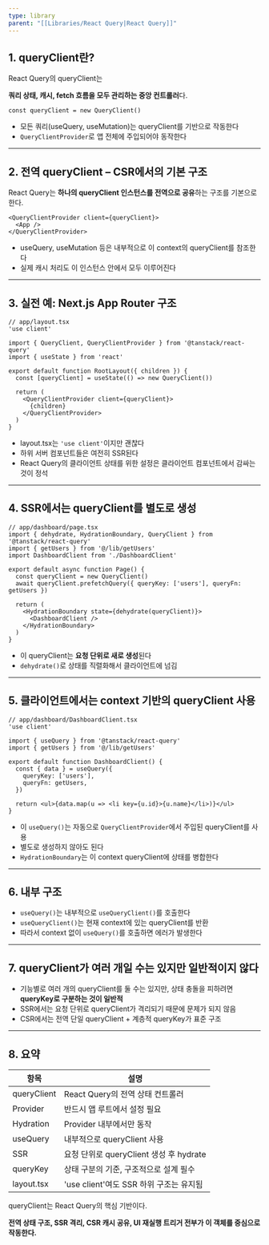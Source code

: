 ```yaml
---
type: library
parent: "[[Libraries/React Query|React Query]]"
---
```

## 1. queryClient란?

React Query의 queryClient는

**쿼리 상태, 캐시, fetch 흐름을 모두 관리하는 중앙 컨트롤러**다.

```tsx
const queryClient = new QueryClient()

```

- 모든 쿼리(useQuery, useMutation)는 queryClient를 기반으로 작동한다
- `QueryClientProvider`로 앱 전체에 주입되어야 동작한다

---

## 2. 전역 queryClient – CSR에서의 기본 구조

React Query는 **하나의 queryClient 인스턴스를 전역으로 공유**하는 구조를 기본으로 한다.

```tsx
<QueryClientProvider client={queryClient}>
  <App />
</QueryClientProvider>

```

- useQuery, useMutation 등은 내부적으로 이 context의 queryClient를 참조한다
- 실제 캐시 처리도 이 인스턴스 안에서 모두 이루어진다

---

## 3. 실전 예: Next.js App Router 구조

```tsx
// app/layout.tsx
'use client'

import { QueryClient, QueryClientProvider } from '@tanstack/react-query'
import { useState } from 'react'

export default function RootLayout({ children }) {
  const [queryClient] = useState(() => new QueryClient())

  return (
    <QueryClientProvider client={queryClient}>
      {children}
    </QueryClientProvider>
  )
}

```

- layout.tsx는 `'use client'`이지만 괜찮다
- 하위 서버 컴포넌트들은 여전히 SSR된다
- React Query의 클라이언트 상태를 위한 설정은 클라이언트 컴포넌트에서 감싸는 것이 정석

---

## 4. SSR에서는 queryClient를 별도로 생성

```tsx
// app/dashboard/page.tsx
import { dehydrate, HydrationBoundary, QueryClient } from '@tanstack/react-query'
import { getUsers } from '@/lib/getUsers'
import DashboardClient from './DashboardClient'

export default async function Page() {
  const queryClient = new QueryClient()
  await queryClient.prefetchQuery({ queryKey: ['users'], queryFn: getUsers })

  return (
    <HydrationBoundary state={dehydrate(queryClient)}>
      <DashboardClient />
    </HydrationBoundary>
  )
}

```

- 이 queryClient는 **요청 단위로 새로 생성**된다
- `dehydrate()`로 상태를 직렬화해서 클라이언트에 넘김

---

## 5. 클라이언트에서는 context 기반의 queryClient 사용

```tsx
// app/dashboard/DashboardClient.tsx
'use client'

import { useQuery } from '@tanstack/react-query'
import { getUsers } from '@/lib/getUsers'

export default function DashboardClient() {
  const { data } = useQuery({
    queryKey: ['users'],
    queryFn: getUsers,
  })

  return <ul>{data.map(u => <li key={u.id}>{u.name}</li>)}</ul>
}

```

- 이 `useQuery()`는 자동으로 `QueryClientProvider`에서 주입된 queryClient를 사용
- 별도로 생성하지 않아도 된다
- `HydrationBoundary`는 이 context queryClient에 상태를 병합한다

---

## 6. 내부 구조

- `useQuery()`는 내부적으로 `useQueryClient()`를 호출한다
- `useQueryClient()`는 현재 context에 있는 queryClient를 반환
- 따라서 context 없이 `useQuery()`를 호출하면 에러가 발생한다

---

## 7. queryClient가 여러 개일 수는 있지만 일반적이지 않다

- 기능별로 여러 개의 queryClient를 둘 수는 있지만, 상태 충돌을 피하려면 **queryKey로 구분하는 것이 일반적**
- SSR에서는 요청 단위로 queryClient가 격리되기 때문에 문제가 되지 않음
- CSR에서는 전역 단일 queryClient + 계층적 queryKey가 표준 구조

---

## 8. 요약

|항목|설명|
|---|---|
|queryClient|React Query의 전역 상태 컨트롤러|
|Provider|반드시 앱 루트에서 설정 필요|
|Hydration|Provider 내부에서만 동작|
|useQuery|내부적으로 queryClient 사용|
|SSR|요청 단위로 queryClient 생성 후 hydrate|
|queryKey|상태 구분의 기준, 구조적으로 설계 필수|
|layout.tsx|'use client'여도 SSR 하위 구조는 유지됨|

queryClient는 React Query의 핵심 기반이다.

**전역 상태 구조, SSR 격리, CSR 캐시 공유, UI 재실행 트리거 전부가 이 객체를 중심으로 작동한다.**